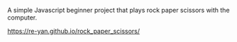 A simple Javascript beginner project that plays rock paper scissors with the computer.

https://re-yan.github.io/rock_paper_scissors/
